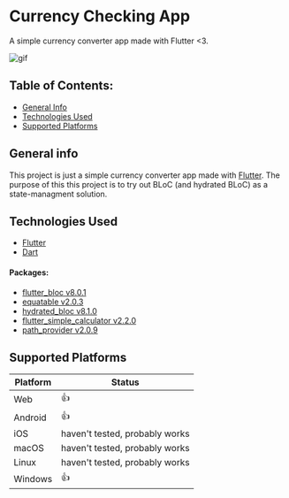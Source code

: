 # Currency Checking App

A simple currency converter app made with Flutter <3.

 ![gif](https://github.com/RusAntr/currency_checking_app/blob/090d2f03b173435d3bc1ae2d6f91ef8ba4548a7b/lib/Project_gif.gif)

## Table of Contents:
* [General Info](#general-info)
* [Technologies Used](#technologies-used)
* [Supported Platforms](#supported-platforms)

## General info
This project is just a simple currency converter app made with [Flutter](https://flutter.dev). The purpose of this this project is to try out BLoC (and hydrated BLoC) as a state-managment solution.

## Technologies Used
* [Flutter](https://flutter.dev)
* [Dart](https://dart.dev)

#### Packages:
* [flutter_bloc v8.0.1](https://pub.dev/packages/flutter_bloc)
* [equatable v2.0.3](https://pub.dev/packages/equatable)
* [hydrated_bloc v8.1.0](https://pub.dev/packages/hydrated_bloc)
* [flutter_simple_calculator v2.2.0](https://pub.dev/packages/flutter_simple_calculator)
* [path_provider v2.0.9](https://pub.dev/packages/path_provider)

## Supported Platforms
| Platform | Status |
| ------ | ------ |
| Web | 👍 |
| Android | 👍 |
| iOS | haven't tested, probably works |
| macOS | haven't tested, probably works |
| Linux | haven't tested, probably works |
| Windows | 👍 |


